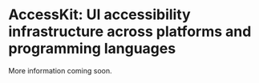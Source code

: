 # AccessKit: UI accessibility infrastructure across platforms and programming languages

More information coming soon.
